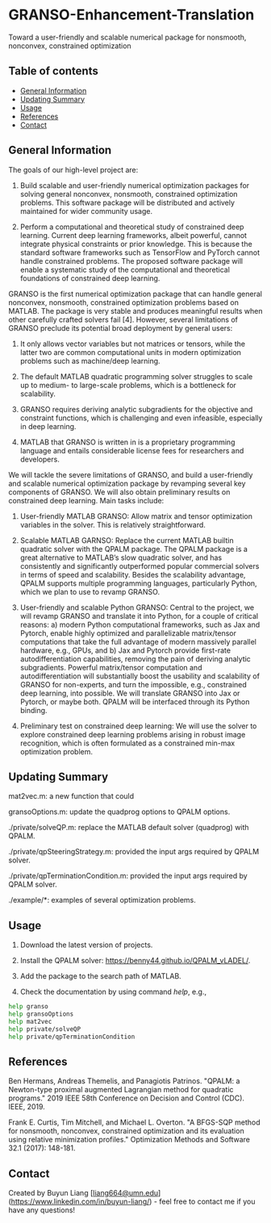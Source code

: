 # GRANSO-Enhancement-Translation

Toward a user-friendly and scalable numerical package for nonsmooth, nonconvex, constrained optimization

## Table of contents
* [General Information](#general-information)
* [Updating Summary](#updating-summary)
* [Usage](#usage)
* [References](#references)
* [Contact](#contact)

## General Information

The goals of our high-level project are: 

1) Build scalable and user-friendly numerical optimization packages for solving general nonconvex, nonsmooth, constrained optimization problems. This software package will be distributed and actively maintained for wider community usage. 

2) Perform a computational and theoretical study of constrained deep learning. Current deep learning frameworks, albeit powerful, cannot integrate physical constraints or prior knowledge. This is because the standard software frameworks such as TensorFlow and PyTorch cannot handle constrained problems. The proposed software package will enable a systematic study of the computational and theoretical foundations of constrained deep learning. 

GRANSO is the first numerical optimization package that can handle general nonconvex, nonsmooth, constrained optimization problems based on MATLAB. The package is very stable and produces meaningful results when other carefully crafted solvers fail [4]. However, several limitations of GRANSO preclude its potential broad deployment by general users: 

1) It only allows vector variables but not matrices or tensors, while the latter two are common computational units in modern optimization problems such as machine/deep learning.   

2) The default MATLAB quadratic programming solver struggles to scale up to medium- to large-scale problems, which is a bottleneck for scalability. 

3) GRANSO requires deriving analytic subgradients for the objective and constraint functions, which is challenging and even infeasible, especially in deep learning.  

4) MATLAB that GRANSO is written in is a proprietary programming language and entails considerable license fees for researchers and developers. 

We will tackle the severe limitations of GRANSO, and build a user-friendly and scalable numerical optimization package by revamping several key components of GRANSO. We will also obtain preliminary results on constrained deep learning. Main tasks include: 

1) User-friendly MATLAB GRANSO: Allow matrix and tensor optimization variables in the solver. This is relatively straightforward.  

2) Scalable MATLAB GARNSO: Replace the current MATLAB builtin quadratic solver with the QPALM package. The QPALM package is a great alternative to MATLAB’s slow quadratic solver,  and has consistently and significantly outperformed popular commercial solvers in terms of speed and scalability. Besides the scalability advantage, QPALM supports multiple programming languages, particularly Python, which we plan to use to revamp GRANSO. 

3) User-friendly and scalable Python GRANSO: Central to the project, we will revamp GRANSO and translate it into Python, for a couple of critical reasons: a) modern Python computational frameworks, such as Jax and Pytorch, enable highly optimized and parallelizable matrix/tensor computations that take the full advantage of modern massively parallel hardware, e.g., GPUs, and b) Jax and Pytorch provide first-rate autodifferentiation capabilities, removing the pain of deriving analytic subgradients. Powerful matrix/tensor computation and autodifferentiation will substantially boost the usability and scalability of GRANSO for non-experts, and turn the impossible, e.g., constrained deep learning, into possible. We will translate GRANSO into Jax or Pytorch, or maybe both. QPALM will be interfaced through its Python binding. 

4) Preliminary test on constrained deep learning: We will use the solver to explore constrained deep learning problems arising in robust image recognition, which is often formulated as a constrained min-max optimization problem.

## Updating Summary

mat2vec.m: a new function that could 

gransoOptions.m: update the quadprog options to QPALM options.

./private/solveQP.m: replace the MATLAB default solver (quadprog) with QPALM.

./private/qpSteeringStrategy.m: provided the input args required by QPALM solver.

./private/qpTerminationCondition.m: provided the input args required by QPALM solver.

./example/*: examples of several optimization problems.

## Usage

1. Download the latest version of projects.

2. Install the QPALM solver: https://benny44.github.io/QPALM_vLADEL/.

3. Add the package to the search path of MATLAB.

4. Check the documentation by using command *help*, e.g., 
```bash
help granso
help gransoOptions
help mat2vec
help private/solveQP
help private/qpTerminationCondition
```

## References
Ben Hermans, Andreas Themelis, and Panagiotis Patrinos. "QPALM: a Newton-type proximal augmented Lagrangian method for quadratic programs." 2019 IEEE 58th Conference on Decision and Control (CDC). IEEE, 2019.

Frank E. Curtis, Tim Mitchell, and Michael L. Overton. "A BFGS-SQP method for nonsmooth, nonconvex, constrained optimization and its evaluation using relative minimization profiles." Optimization Methods and Software 32.1 (2017): 148-181.

## Contact
Created by Buyun Liang [liang664@umn.edu] (https://www.linkedin.com/in/buyun-liang/) - feel free to contact me if you have any questions!
